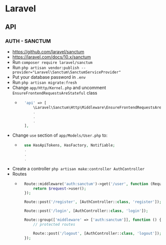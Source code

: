 # Laravel
## API
### AUTH - SANCTUM
- https://github.com/laravel/sanctum
- https://laravel.com/docs/10.x/sanctum
- Run `composer require laravel/sanctum`
- Run `php artisan vendor:publish --provider="Laravel\Sanctum\SanctumServiceProvider"`
- Put your database password in `.env`
- Run `php artisan migrate:fresh`
- Change `app/Http/Kernel.php` and uncomment `EnsureFrontendRequestsAreStateful` class
    - ~~~php
        'api' => [
            \Laravel\Sanctum\Http\Middleware\EnsureFrontendRequestsAreStateful::class,
            .
            .
            .
        ],
      ~~~
- Change `use` section of `app/Models/User.php` to:
    - ~~~php
        use HasApiTokens, HasFactory, Notifiable;
        .
        .
        .
      ~~~
- Create a controller `php artisan make:controller AuthController`
- Routes
    - ~~~php
        Route::middleware('auth:sanctum')->get('/user', function (Request $request) {
            return $request->user();
        });

        Route::post('/register', [AuthController::class, 'register']);

        Route::post('/login', [AuthController::class, 'login']);

        Route::group(['middleware' => ['auth:sanctum']], function () {
            // protected routes

            Route::post('/logout', [AuthController::class, 'logout']);
        });
      ~~~